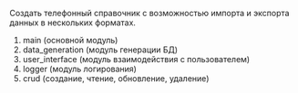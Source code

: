 Создать телефонный справочник с возможностью импорта и экспорта данных в нескольких форматах.  

1. main (основной модуль) 
2. data_generation (модуль генерации БД)
3. user_interface (модуль взаимодействия с пользователем) 
4. logger (модуль логирования)
5. crud (создание, чтение, обновление, удаление)





